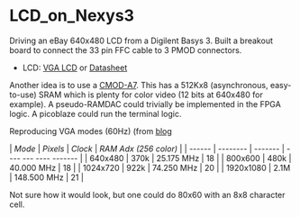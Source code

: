 # LCD_on_Nexys3
Driving an eBay 640x480 LCD from a Digilent Basys 3.  Built a breakout board to connect the 33 pin FFC cable to 3 PMOD connectors.

 * LCD:  [VGA LCD](https://ebay.us/zFxD4P) or [Datasheet](http://ohm.bu.edu/svn/edf/EricHome/Z80System/documents/VGG644803-6UFLWB-EVERVISION.pdf)

Another idea is to use a [CMOD-A7](https://digilent.com/shop/cmod-a7-breadboardable-artix-7-fpga-module/).  This has a 512Kx8 (asynchronous, easy-to-use) SRAM which is plenty for color video (12 bits at 640x480 for example).  A pseudo-RAMDAC could trivially be implemented in the FPGA logic.  A picoblaze could run the terminal logic.

Reproducing VGA modes (60Hz) (from [blog](https://timetoexplore.net/blog/video-timings-vga-720p-1080p#:~:text=VGA%20640x480%2060%20Hz&text=With%20analogue%20VGA%20monitors%20you,(rather%20than%2059.940%20Hz).)


| *Mode* | *Pixels* | *Clock* |  *RAM Adx (256 color)* |
| ------ | -------- | ------- |  ---- --- ---- ------- |
|  640x480   |    370k      |  25.175 MHz |  18 |
|  800x600   |    480k      |  40.000 MHz |  18 |
| 1024x720   |    922k      |  74.250 MHz |  20 |
| 1920x1080  |    2.1M      | 148.500 MHz |  21 |

Not sure how it would look, but one could do 80x60 with an 8x8 character cell.
